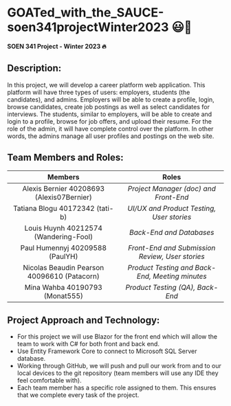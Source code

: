 # GOATed_with_the_SAUCE-soen341projectWinter2023 😃💯

**SOEN 341 Project - Winter 2023 🔥**


## Description:

In this project, we will develop a career platform web application. This platform will have three types of users: employers, students (the candidates), and admins. Employers will be able to create a profile, login, browse candidates, create job postings as well as select candidates for interviews. The students, similar to employers, will be able to create and login to a profile, browse for job offers, and upload their resume. For the role of the admin, it will have complete control over the platform. In other words, the admins manage all user profiles and postings on the web site.



## Team Members and Roles:

| Members | Roles |
| :----: | :----: |
| Alexis Bernier 40208693 (Alexis07Bernier) | _Project Manager (doc) and Front-End_ |
| Tatiana Blogu 40172342 (tati-b) | _UI/UX and Product Testing, User stories_ |
| Louis Huynh 40212574 (Wandering-Fool) | _Back-End and Databases_ |
| Paul Humennyj 40209588 (PaulYH) | _Front-End and Submission Review, User stories_ |
| Nicolas Beaudin Pearson 40096610 (Patacorn) | _Product Testing and Back-End, Meeting minutes_ |
| Mina Wahba 40190793 (Monat555) | _Product Testing (QA), Back-End_ |


## Project Approach and Technology:

- For this project we will use Blazor for the front end which will allow the team to work with C# for both front and back end.
- Use Entity Framework Core to connect to Microsoft SQL Server database.
- Working through GitHub, we will push and pull our work from and to our local devices to the git repository (team members will use any IDE they feel comfortable with).
- Each team member has a specific role assigned to them. This ensures that we complete every task of the project.


